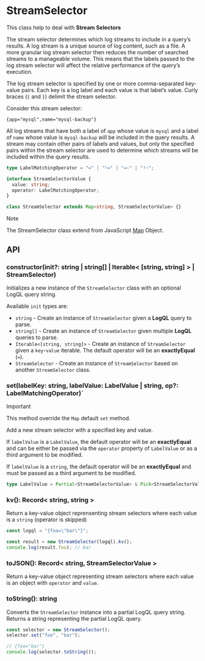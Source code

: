 # StreamSelector

This class help to deal with **Stream Selectors**

The stream selector determines which log streams to include in a query’s results. A log stream is a unique source of log content, such as a file. A more granular log stream selector then reduces the number of searched streams to a manageable volume. This means that the labels passed to the log stream selector will affect the relative performance of the query’s execution.

The log stream selector is specified by one or more comma-separated key-value pairs. Each key is a log label and each value is that label’s value. Curly braces (`{` and `}`) delimit the stream selector.

Consider this stream selector:

```
{app="mysql",name="mysql-backup"}
```

All log streams that have both a label of `app` whose value is `mysql` and a label of `name` whose value is `mysql-backup` will be included in the query results. A stream may contain other pairs of labels and values, but only the specified pairs within the stream selector are used to determine which streams will be included within the query results.

```ts
type LabelMatchingOperator = "=" | "!=" | "=~" | "!~";

interface StreamSelectorValue {
  value: string;
  operator: LabelMatchingOperator;
}

class StreamSelector extends Map<string, StreamSelectorValue> {}
```

> [!NOTE]
> The StreamSelector class extend from JavaScript [Map](https://developer.mozilla.org/en-US/docs/Web/JavaScript/Reference/Global_Objects/Map/) Object.

## API

### constructor(init?: string | string[] | Iterable< [string, string] > | StreamSelector)

Initializes a new instance of the `StreamSelector` class with an optional LogQL query string.

Available `init` types are:
- `string` - Create an instance of `StreamSelector` given a **LogQL** query to parse.
- `string[]` - Create an instance of `StreamSelector` given multiple **LogQL** queries to parse.
- `Iterable<[string, string]>` - Create an instance of `StreamSelector` given a `key`-`value` iterable. The default operator will be an **exactlyEqual** (`=`).
- `StreamSelector` - Create an instance of `StreamSelector` based on another `StreamSelector` class.

### set(labelKey: string, labelValue: LabelValue | string, op?: LabelMatchingOperator)`

> [!IMPORTANT]
> This method override the `Map` default `set` method.

Add a new stream selector with a specified key and value.

If `labelValue` is a `LabelValue`, the default operator will be an **exactlyEqual** and can be either be passed via the `operator` property of `LabelValue` or as a third argument to be modified.

If `labelValue` is a `string`, the default operator will be an **exactlyEqual** and must be passed as a third argument to be modified.

```ts
type LabelValue = Partial<StreamSelectorValue> & Pick<StreamSelectorValue, "value">;
```

### kv(): Record< string, string >

Return a key-value object reprensenting stream selectors where each value is a `string` (operator is skipped)

```ts
const logql = "{foo=\"bar\"}";

const result = new StreamSelector(logql).kv();
console.log(result.foo); // bar
```

### toJSON(): Record< string, StreamSelectorValue >

Return a key-value object representing stream selectors where each value is an object with `operator` and `value`.

### toString(): string

Converts the `StreamSelector` instance into a partial LogQL query string.
Returns a string representing the partial LogQL query.

```ts
const selector = new StreamSelector();
selector.set("foo", "bar");

// {foo="bar"}
console.log(selector.toString());
```

